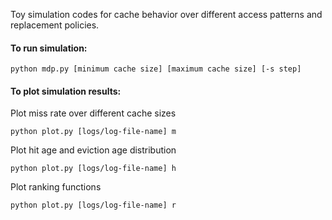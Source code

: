 Toy simulation codes for cache behavior over different access patterns and
replacement policies.

#### To run simulation:
```
python mdp.py [minimum cache size] [maximum cache size] [-s step]
```

#### To plot simulation results:
Plot miss rate over different cache sizes
```
python plot.py [logs/log-file-name] m
```
Plot hit age and eviction age distribution
```
python plot.py [logs/log-file-name] h
```
Plot ranking functions 
```
python plot.py [logs/log-file-name] r
```

